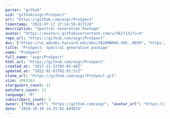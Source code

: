 ```yaml
---
parser: "github"
uid: "github/asgr/ProSpect"
url: "https://github.com/asgr/ProSpect"
timestamp: "2022-07-17 17:14:59.017124"
description: "Spectral Generation Package"
avatar: "https://avatars.githubusercontent.com/u/5617132?v=4"
repo_url: "https://github.com/asgr/ProSpect"
doi: ["https://ui.adsabs.harvard.edu/abs/2020MNRAS.495..905R", "https://ui.adsabs.harvard.edu/abs/2020ascl.soft02007R/abstract"]
title: "ProSpect: Spectral generation package"
name: "ProSpect"
full_name: "asgr/ProSpect"
html_url: "https://github.com/asgr/ProSpect"
created_at: "2017-11-22T05:05:46Z"
updated_at: "2022-02-03T02:01:51Z"
clone_url: "https://github.com/asgr/ProSpect.git"
size: 1092363
stargazers_count: 11
watchers_count: 11
language: "R"
subscribers_count: 3
owner: {"html_url": "https://github.com/asgr", "avatar_url": "https://avatars.githubusercontent.com/u/5617132?v=4", "login": "asgr", "type": "User"}
date: "2024-10-19 14:25:02.844874"
---
```

